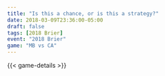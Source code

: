```yaml
---
title: "Is this a chance, or is this a strategy?"
date: 2018-03-09T23:36:00-05:00
draft: false
tags: [2018 Brier]
event: "2018 Brier"
game: "MB vs CA"
---
```

{{< game-details >}}
<!--more--> 